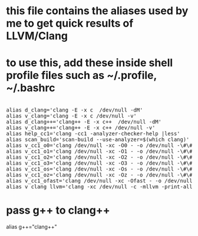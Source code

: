 # this file contains the aliases used by me to get quick results of LLVM/Clang
# to use this, add these inside shell profile files such as ~/.profile, ~/.bashrc

<pre>

alias d_clang='clang -E -x c  /dev/null -dM'
alias v_clang='clang -E -x c /dev/null -v'
alias d_clang++='clang++ -E -x c++  /dev/null -dM'
alias v_clang++='clang++ -E -x c++ /dev/null -v'
alias help_cc1='clang -cc1 -analyzer-checker-help |less'
alias scan_build='scan-build --use-analyzer=$(which clang)'
alias v_cc1_o0='clang /dev/null -xc -O0 - -o /dev/null -\#\#\# 2>&1 | tr " " "\n"'
alias v_cc1_o1='clang /dev/null -xc -O1 - -o /dev/null -\#\#\# 2>&1 | tr " " "\n"'
alias v_cc1_o2='clang /dev/null -xc -O2 - -o /dev/null -\#\#\# 2>&1 | tr " " "\n"'
alias v_cc1_o3='clang /dev/null -xc -O3 - -o /dev/null -\#\#\# 2>&1 | tr " " "\n"'
alias v_cc1_os='clang /dev/null -xc -Os - -o /dev/null -\#\#\# 2>&1 | tr " " "\n"'
alias v_cc1_oz='clang /dev/null -xc -Oz - -o /dev/null -\#\#\# 2>&1 | tr " " "\n"'
alias v_cc1_ofast='clang /dev/null -xc -Ofast - -o /dev/null -\#\#\# 2>&1 | tr " " "\n"'
alias v_clang_llvm='clang -xc /dev/null -c -mllvm -print-all-options'
</pre>
# pass g++ to clang++
alias g++="clang++"
